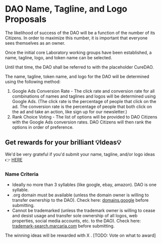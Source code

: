 # DAO Name, Tagline, and Logo Proposals

The likelihood of success of the DAO will be a function of the number of its Citizens.  In order to maximize this number, it is important that everyone sees themselves as an owner.

Once the initial core Laboratory working groups have been established, a name, tagline, logo, and token name
can be selected.

Until that time, the DAO shall be referred to with the placeholder CureDAO.

The name, tagline, token name, and logo for the DAO will be determined using the following method:

1. Google Ads Conversion Rate - The click rate and conversion rate for all combinations of names and taglines and logos will be determined using Google Ads. (The click rate is the percentage of people that click on the ad. The conversion rate is the percentage of people that both click on the ad and take an action, like sign up for our newsletter.)
2. Rank Choice Voting - The list of options will be provided to DAO Citizens with the Google Ads conversion rates. DAO Citizens will then rank the options in order of preference.

## Get rewards for your brilliant 💡Ideas💡

We'd be very grateful if you'd submit your name, tagline, and/or logo ideas 👉 [HERE](https://forms.gle/Yf6TGNxR5zrYf9EG7)

### Name Criteria

- Ideally no more than 3 syllables (like google, ebay, amazon). DAO is one syllable.
- .org domain must be available (unless the domain owner is willing to transfer ownership to the DAO). Check here:
  [domains.google](https://domains.google) before submitting.
- Cannot be trademarked (unless the trademark owner is willing to cease and desist usage and transfer sole ownership of all logos, web properties, social media accounts, etc. to the DAO). Check here: [trademark-search.marcaria.com](https://trademark-search.marcaria.com)  before submitting.

The winning ideas will be rewarded with X . [TODO: Vote on what to award]


